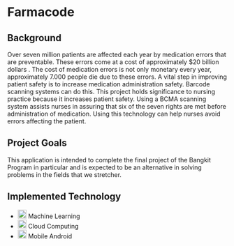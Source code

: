 # Farmacode

## Background
Over seven million patients are affected each year by medication errors that are preventable. These errors come at a cost of approximately $20 billion dollars . The cost of medication errors is not only monetary every year, approximately 7.000 people die due to these errors. A vital step in improving patient safety is to increase medication administration safety. Barcode scanning systems can do this. This project holds significance to nursing practice because it increases patient safety. Using a BCMA scanning system assists nurses in assuring that six of the seven rights are met before administration of medication. Using this technology can help nurses avoid errors affecting the patient.

## Project Goals
This application is intended to complete the final project of the Bangkit Program in particular and is expected to be an alternative in solving problems in the fields that we stretcher.

## Implemented Technology
- <img height="20" width="20" src="https://unpkg.com/simple-icons@v5/icons/probot.svg" /> Machine Learning
- <img height="20" width="20" src="https://unpkg.com/simple-icons@v5/icons/googlecolab.svg" /> Cloud Computing
- <img height="20" width="20" src="https://unpkg.com/simple-icons@v5/icons/android.svg" /> Mobile Android
